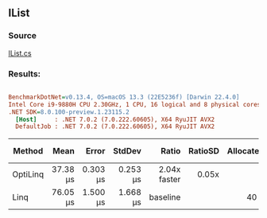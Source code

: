 ﻿## IList

### Source
[IList.cs](../../src/OptiLinq.Benchmark/IList.cs)

### Results:
``` ini

BenchmarkDotNet=v0.13.4, OS=macOS 13.3 (22E5236f) [Darwin 22.4.0]
Intel Core i9-9880H CPU 2.30GHz, 1 CPU, 16 logical and 8 physical cores
.NET SDK=8.0.100-preview.1.23115.2
  [Host]     : .NET 7.0.2 (7.0.222.60605), X64 RyuJIT AVX2
  DefaultJob : .NET 7.0.2 (7.0.222.60605), X64 RyuJIT AVX2


```
|   Method |     Mean |    Error |   StdDev |        Ratio | RatioSD | Allocated | Alloc Ratio |
|--------- |---------:|---------:|---------:|-------------:|--------:|----------:|------------:|
| OptiLinq | 37.38 μs | 0.303 μs | 0.253 μs | 2.04x faster |   0.05x |         - |          NA |
|     Linq | 76.05 μs | 1.500 μs | 1.668 μs |     baseline |         |      40 B |             |
